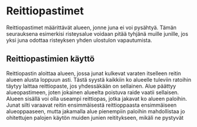 # Reittiopastimet

Reittiopastimet määrittävät alueen, jonne juna ei voi pysähtyä. 
Tämän seurauksena esimerkisi risteysalue voidaan pitää tyhjänä muille junille, jos yksi juna odottaa risteyksen yhden ulostulon vapautumista.

## Reittiopastimien käyttö

Reittiopastin aloittaa alueen, jossa junat kulkevat varaten itselleen reitin alueen alusta loppuun asti. Tästä syystä kaikkiin ko alueelle tuleviin 
ratoihin täytyy laittaa reittiopaste, jos yhdessäkään on sellainen. Alue päättyy alueopastimeen, joten jokainen alueelta poistuva raide vaatii sellaisen.
Alueen sisällä voi olla useampi reittiopas, jotka jakavat ko alueen paloihin. Junat silti varaavat reitin ensimmäisestä reittioppaasta ensimmäiseen alueoppaaseen, mutta
jakamalla alue pienempiin paloihin mahdollistaa jo ohitettujen palojen käytön muiden junien reititykseen, mikäli ne pystyvät 
